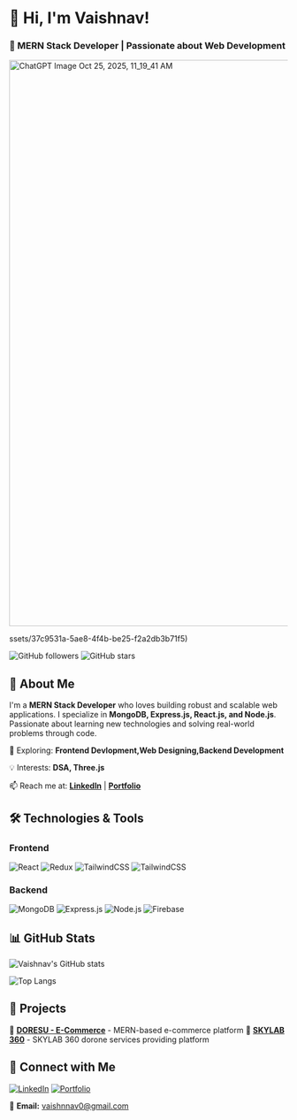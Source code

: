 # 👋 Hi, I'm Vaishnav!
### 🚀 MERN Stack Developer | Passionate about Web Development  
<img width="1536" height="1024" alt="ChatGPT Image Oct 25, 2025, 11_19_41 AM" src="https://github.com/user-attachments/assets/5fa3665b-b084-46da-b311-29187db6c21f" />

ssets/37c9531a-5ae8-4f4b-be25-f2a2db3b71f5)

![GitHub followers](https://img.shields.io/github/followers/vaishnnav-m?style=social) 
![GitHub stars](https://img.shields.io/github/stars/vaishnnav-m?style=social)

## 📌 About Me
I'm a **MERN Stack Developer** who loves building robust and scalable web applications. I specialize in **MongoDB, Express.js, React.js, and Node.js**. Passionate about learning new technologies and solving real-world problems through code.

🌱 Exploring: **Frontend Devlopment,Web Designing,Backend Development**

💡 Interests: **DSA, Three.js**

📫 Reach me at: **[LinkedIn](https://www.linkedin.com/in/vaishnnav)** | **[Portfolio](https://vaishnnav-m.github.io/Vaishnnav-portfolio/)**

## 🛠️ Technologies & Tools
### Frontend
![React](https://img.shields.io/badge/React-61DAFB?style=for-the-badge&logo=react&logoColor=black)
![Redux](https://img.shields.io/badge/Redux-764ABC?style=for-the-badge&logo=redux&logoColor=white)
![TailwindCSS](https://img.shields.io/badge/TailwindCSS-38B2AC?style=for-the-badge&logo=tailwind-css&logoColor=white)
![TailwindCSS](https://img.shields.io/badge/TailwindCSS-000?style=for-the-badge&logo=tailwind-css&logoColor=white)
### Backend
![MongoDB](https://img.shields.io/badge/MongoDB-47A248?style=for-the-badge&logo=mongodb&logoColor=white)
![Express.js](https://img.shields.io/badge/Express.js-000000?style=for-the-badge&logo=express&logoColor=white)
![Node.js](https://img.shields.io/badge/Node.js-339933?style=for-the-badge&logo=node.js&logoColor=white)
![Firebase](https://img.shields.io/badge/Firebase-FFCA28?style=for-the-badge&logo=firebase&logoColor=black)

## 📊 GitHub Stats
![Vaishnav's GitHub stats](https://github-readme-stats.vercel.app/api?username=vaishnnav-m&show_icons=true&theme=tokyonight)

![Top Langs](https://github-readme-stats.vercel.app/api/top-langs/?username=vaishnnav-m&layout=compact&theme=tokyonight)

## 🚀 Projects
🔹 **[DORESU - E-Commerce](https://github.com/vaishnnav-m/DORESU-ECOM-CLIENT)** - MERN-based e-commerce platform
🔹 **[SKYLAB 360](https://github.com/yourusername/skyab360-new)** - SKYLAB 360 dorone services providing platform

## 🎯 Connect with Me
[![LinkedIn](https://img.shields.io/badge/LinkedIn-0A66C2?style=for-the-badge&logo=linkedin&logoColor=white)](https://www.linkedin.com/in/vaishnnav)
[![Portfolio](https://img.shields.io/badge/Portfolio-000000?style=for-the-badge&logo=react&logoColor=white)](https://vaishnnav-m.github.io/Vaishnnav-portfolio/)

📧 **Email:** [vaishnnav0@gmail.com](mailto:vaishnnav0@gmail.com)
